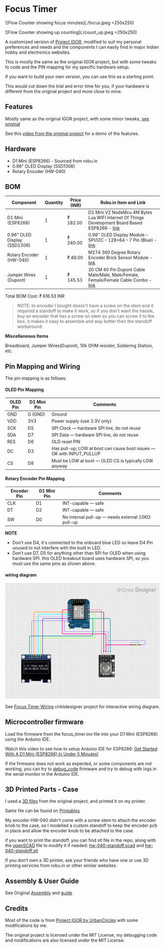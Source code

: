 # Focus Timer

![Flow Counter showing focus minutes](./focus.jpeg =250x250)

![Flow Counter showing up counting](./count_up.jpeg =250x250)


A customized version of [Project IGOR](https://github.com/UrbanCircles/igor), modified to suit my personal preferences and needs and the components I can easily find in major Indian hobby and electronics websites.

This is mostly the same as the original IGOR project, but with some tweaks to code and the PIN mapping for my specific hardware setup.

If you want to build your own version, you can use this as a starting point.

This would cut down the trial and error time for you, if your hardware is different from the original project and more close to mine.

## Features

Mostly same as the original IGOR project, with some minor tweaks, [see original](https://github.com/UrbanCircles/igor#its-simple-features-v1)

See this [video from the original project](https://www.youtube.com/watch?v=Wko0zgRGtPI) for a demo of the features.

## Hardware
- D1 Mini (ESP8266) - Sourced from robu.in
- 0.96" OLED Display (SSD1306)
- Rotary Encoder (HW-040)

## BOM

| Component | Quantity | Price (INR) | Robu.in Item and Link |
|-----------|----------|-------------|--------------|
| D1 Mini (ESP8266) | 1 | ₹ 182.00  | D1 Mini V2 NodeMcu 4M Bytes Lua WIFI Internet Of Things Development Board Based ESP8266 - [link](https://robu.in/product/d1-mini-v2-nodemcu-4m-bytes-lua-wifi-internet-of-things-development-board-based-esp8266/)     |
| 0.96" OLED Display (SSD1306) | 1 | ₹ 240.00 | 0.96″ OLED Display Module – SPI/I2C – 128×64 – 7 Pin (Blue) - [link](https://robu.in/product/0-96-oled-display-module/) |
| Rotary Encoder (HW-040) | 1 | ₹ 49.00 | M274 360 Degree Rotary Encoder Brick Sensor Module - [link](https://robu.in/product/m274-360-degree-rotary-encoder-module-brick-sensor/)  |
| Jumper Wires (Dupont) | 1 | ₹ 145.53 | 20 CM 40 Pin Dupont Cable Male/Male, Male/Female, Female/Female Cable Combo - [link](https://robu.in/product/20-cm-40-pin-dupont-male-male-male-female-female-female-cable-combo/)   |

Total BOM Cost: ₹ 616.53 INR

> NOTE: to encoder I bought doesn't have a screw on the stem and it required a standoff to make it work, so if you don't want the hassle, buy an encoder that has a screw on stem so you can screw it to the box. it makes it easy to assemble and way better then the standoff workaround.

**Miscellaneous Items**

Breadboard, Jumper Wires(Dupont), 10k OHM resister, Soldering Station, etc.

## Pin Mapping and Wiring

The pin mapping is as follows:

#### OLED Pin Mapping

| OLED Pin | D1 Mini Pin | Comments                                                                 |
|----------|-------------|--------------------------------------------------------------------------|
| GND      | G (GND)     | Ground                                                                   |
| VDD      | 3V3         | Power supply (use 3.3V only)                                             |
| SCK      | D5          | SPI Clock — hardware SPI line, do not reuse                              |
| SDA      | D7          | SPI Data — hardware SPI line, do not reuse                               |
| RES      | D6          | OLD reset PIN                                                            |
| DC       | D3          | Has pull-up; LOW at boot can cause boot issues — OK with INPUT_PULLUP    |
| CS       | D8          | Must be LOW at boot — OLED CS is typically LOW anyway                    |


#### Rotary Encoder Pin Mapping

| Encoder Pin | D1 Mini Pin | Comments                                              |
|-------------|-------------|-------------------------------------------------------|
| CLK         | D1          | INT-capable — safe                                    |
| DT          | D2          | INT-capable — safe                                    |
| SW          | D0          | No internal pull-up — needs external 10KΩ pull-up     |


**NOTE**
- Don't use D4, it's connected to the onboard blue LED so leave D4 Pin unused to not interfere with the built in LED.
- Don’t use D7, D5 for anything other than SPI for OLED when using hardware SPI. this OLED breakout board uses hardware SPI, so you must use the same pins as shown above.


#### wiring diagram

![wiring image](./circuit_image.png)

See [Focus Timer Wiring](https://app.cirkitdesigner.com/project/0dea471c-eeaa-448d-815e-7a7b2d2015ea) cirkitdesigner project for interactive wiring diagram.


## Microcontroller firmware

Load the firmware from the focus_timer.ino file into your D1 Mini (ESP8266) using the Arduino IDE.

Watch this video to see how to setup Arduino IDE for ESP8266: [Get Started With A D1 Mini (ESP8266) In Under 5 Minutes!](https://www.youtube.com/watch?v=WnRk8w7SyTo)


If the firmware does not work as expected, or some components are not working, you can try to [debug_code](./debug_code/) firmware and try to debug with logs in the serial monitor in the Arduino IDE.

## 3D Printed Parts - Case

I used a [3D files](https://github.com/UrbanCircles/igor/tree/main/3D%20Parts) from the original project, and printed it on my printer.

Same file can be found on [Printables](https://www.printables.com/model/1019283-project-igor-open-source-offline-loyal-cheerful-fo)

My encoder HW-040 didn't come with a screw stem to attach the encoder knob to the case, so I modelled a custom standoff to keep the encoder pcb in place and allow the encoder knob to be attached to the case.

if you want to print the standoff, you can find stl file in the repo, along with the [openSCAD](https://openscad.org/index.html) file to modify it if needed: [hw-040-standoff.scad](./hw-040-standoff.scad) and [hw-040-standoff.stl](./hw-040-standoff.stl)

If you don't own a 3D printer, ask your friends who have one or use 3D printing services from robu.in or other similar websites.

## Assembly & User Guide

See Original [Assembly](https://github.com/UrbanCircles/igor#assembly) and [guide](https://github.com/UrbanCircles/igor#user-guide)

## Credits

Most of the code is from [Project IGOR by UrbanCircles](https://github.com/UrbanCircles/igor) with some modifications by me.

The original project is licensed under the MIT License, my debugging code and modifications are also licensed under the MIT License.
